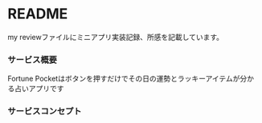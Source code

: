 # README

my reviewファイルにミニアプリ実装記録、所感を記載しています。

### サービス概要
Fortune Pocketはボタンを押すだけでその日の運勢とラッキーアイテムが分かる占いアプリです

### サービスコンセプト


